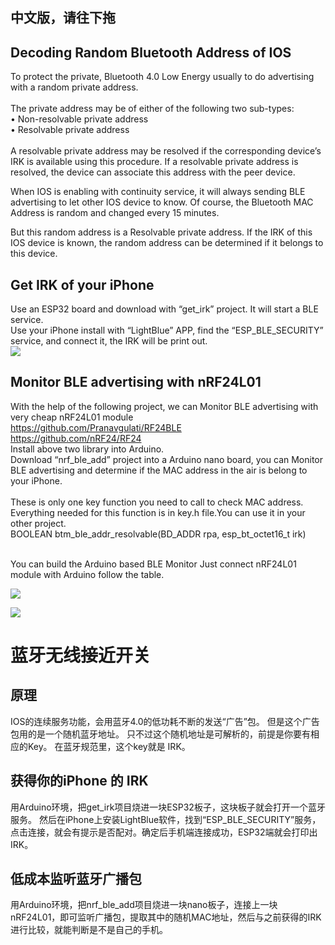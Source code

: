 ## 中文版，请往下拖 
## Decoding Random Bluetooth Address of IOS 
To protect the private, Bluetooth 4.0 Low Energy usually to do advertising with a random private address. <br>
<br>
The private address may be of either of the following two sub-types: <br>
• Non-resolvable private address<br>
• Resolvable private address<br>
<br>
A resolvable private address may be resolved if the corresponding device’s IRK is available using this procedure. If a resolvable private address is resolved, the device can associate this address with the peer device. <br>

When IOS is enabling with continuity service, it will always sending BLE advertising to let other IOS device to know. Of course, the Bluetooth MAC Address is random and changed every 15 minutes. <br>

But this random address is a Resolvable private address. If the IRK of this IOS device is known, the random address can be determined if it belongs to this device. <br>

## Get IRK of your iPhone
Use an ESP32 board and download with “get_irk” project. It will start a BLE service. <br>
Use your iPhone install with “LightBlue” APP, find the “ESP_BLE_SECURITY” service, and connect it, the IRK will be print out. <br>
![](https://github.com/fryefryefrye/Bluetooth-keyless-system/raw/master/img/get_irk.jpg) <br>

## Monitor BLE advertising with nRF24L01
With the help of the following project, we can Monitor BLE advertising with very cheap nRF24L01 module<br>
https://github.com/Pranavgulati/RF24BLE<br>
https://github.com/nRF24/RF24<br>
Install above two library into Arduino.<br>
Download “nrf_ble_add” project into a Arduino nano board, you can Monitor BLE advertising and determine if the MAC address in the air is belong to your iPhone.<br><br>
These is only one key function you need to call to check MAC address. Everything needed for this function is in key.h file.You can use it in your other project.<br>
BOOLEAN btm_ble_addr_resolvable(BD_ADDR rpa, esp_bt_octet16_t irk)<br><br>

You can build the Arduino based BLE Monitor Just connect nRF24L01 module with Arduino follow the table.<br>

![](https://github.com/fryefryefrye/Bluetooth-keyless-system/raw/master/img/uno_nrf.jpg) <br>

![](https://github.com/fryefryefrye/Bluetooth-keyless-system/raw/master/img/ResolveAddress.jpg) <br>


# 蓝牙无线接近开关

## 原理
IOS的连续服务功能，会用蓝牙4.0的低功耗不断的发送“广告”包。
但是这个广告包用的是一个随机蓝牙地址。
只不过这个随机地址是可解析的，前提是你要有相应的Key。
在蓝牙规范里，这个key就是 IRK。

## 获得你的iPhone 的 IRK
用Arduino环境，把get_irk项目烧进一块ESP32板子，这块板子就会打开一个蓝牙服务。
然后在iPhone上安装LightBlue软件，找到“ESP_BLE_SECURITY”服务，点击连接，就会有提示是否配对。确定后手机端连接成功，ESP32端就会打印出IRK。

## 低成本监听蓝牙广播包
用Arduino环境，把nrf_ble_add项目烧进一块nano板子，连接上一块nRF24L01，即可监听广播包，提取其中的随机MAC地址，然后与之前获得的IRK进行比较，就能判断是不是自己的手机。


